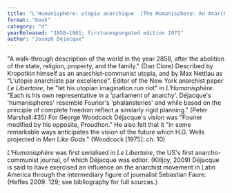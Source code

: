 ```yaml
---
title: "L'Humanisphère: utopie anarchique  (The Humanisphere: An Anarchistic Utopia)"
format: "book"
category: "d"
yearReleased: "1858–1861; firstunexpurgated edition 1971"
author: "Joseph Déjacque"
---
```


"A walk-through description of the world in the year 2858, after the abolition of the state, religion, property, and the family." (Dan Clore) Described by Kropotkin himself as an anarchist-communist utopia, and by Max Nettlau as "L'utopie anarchiste par excellence". Editor of the New York anarchist paper _Le Libertaire_, he "let his utopian imagination run riot" in _L'Humanisphère_. "Each is his own representative in a 'parliament of anarchy'. Déjacque's 'humanispheres' resemble Fourier's 'phalansteries' and while based on the principle of complete freedom reflect a similarly rigid planning." (Peter Marshall:435) For George Woodcock Déjacque's vision was "Fourier modified by his opposite, Proudhon." He also felt that it "in some remarkable ways anticipates the vision of the future which H.G. Wells projected in _Men Like Gods_." (Woodcock [1975]: ch. 10)

_L'Humanisphère_ was first serialised in _Le Libertaire_, the US's first anarcho-communist journal, of which Déjacque was editor. (Killjoy, 2009) Déjacque is said to have exercised an influence on the anarchist movement in Latin America through the intermediary figure of journalist Sebastian Faure. (Heffes 2009: 129; see bibliography for full sources.)
 
